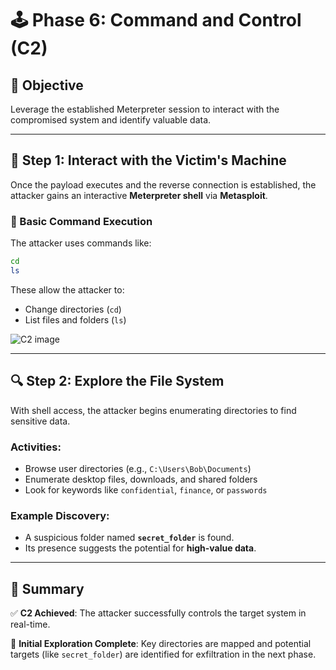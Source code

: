 # 🕹️ Phase 6: Command and Control (C2)

## 🎯 Objective

Leverage the established Meterpreter session to interact with the compromised system and identify valuable data.

---

## 🔧 Step 1: Interact with the Victim's Machine

Once the payload executes and the reverse connection is established, the attacker gains an interactive **Meterpreter shell** via **Metasploit**.

### 🔹 Basic Command Execution

The attacker uses commands like:

```bash
cd
ls
```

These allow the attacker to:

* Change directories (`cd`)
* List files and folders (`ls`)

![C2 image](https://github.com/user-attachments/assets/6501381c-59d7-44cf-8487-6442cea0bb95)

---

## 🔍 Step 2: Explore the File System

With shell access, the attacker begins enumerating directories to find sensitive data.

### Activities:

* Browse user directories (e.g., `C:\Users\Bob\Documents`)
* Enumerate desktop files, downloads, and shared folders
* Look for keywords like `confidential`, `finance`, or `passwords`

### Example Discovery:

* A suspicious folder named **`secret_folder`** is found.
* Its presence suggests the potential for **high-value data**.

---

## 🧩 Summary

✅ **C2 Achieved**:
The attacker successfully controls the target system in real-time.

📂 **Initial Exploration Complete**:
Key directories are mapped and potential targets (like `secret_folder`) are identified for exfiltration in the next phase.
